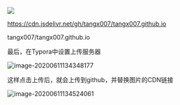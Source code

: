 ![](https://cdn.jsdelivr.net/gh/tangx007/tangx007.github.io/img/20200604163009.png)

https://cdn.jsdelivr.net/gh/tangx007/tangx007.github.io

tangx007/tangx007.github.io

最后，在Typora中设置上传服务器

![image-20200611134348177](https://cdn.jsdelivr.net/gh/tangx007/tangx007.github.io/img/image-20200611134348177.png)

这样点击上传后，就会上传到github，并替换图片的CDN链接

![image-20200611134524061](https://cdn.jsdelivr.net/gh/tangx007/tangx007.github.io/img/image-20200611134524061.png)